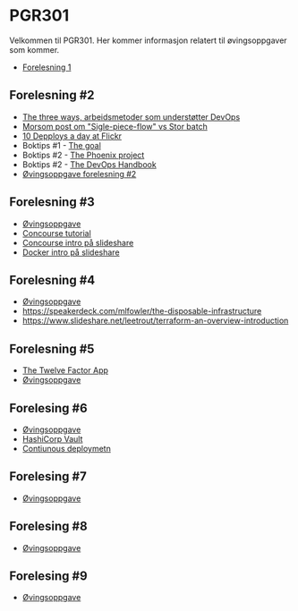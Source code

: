 # PGR301

Velkommen til PGR301. Her kommer informasjon relatert til øvingsoppgaver som kommer.

* [Forelesning 1](forelesning1.md)


## Forelesning #2

* [The three ways, arbeidsmetoder som understøtter DevOps](http://itrevolution.com/the-three-ways-principles-underpinning-devops/)
* [Morsom post om "Sigle-piece-flow" vs Stor batch](https://medium.com/@stefanluyten/single-piece-flow-5d2c2bec845b#.9o7sn74ns)
* [10 Depploys a day at Flickr](https://www.youtube.com/watch?v=LdOe18KhtT4)
* Boktips #1 - [The goal](https://www.amazon.com/Goal-Process-Ongoing-Improvement/dp/0884271951)
* Boktips #2 - [The Phoenix project](https://www.amazon.com/Phoenix-Project-DevOps-Helping-Business-ebook/dp/B00AZRBLHO)
* Boktips #2 - [The DevOps Handbook](https://www.amazon.com/DevOps-Handbook-World-Class-Reliability-Organizations-ebook/dp/B01M9ASFQ3)
* [Øvingsoppgave forelesning #2](oving2.md)


## Forelesning #3

* [Øvingsoppgave](oving3.md)
* [Concourse tutorial](https://concoursetutorial.com/)
* [Concourse intro på slideshare](https://www.slideshare.net/gwennetourneau/concourseci-overview)
* [Docker intro på slideshare](https://www.slideshare.net/Docker/introduction-to-docker-2017)

## Forelesning #4

* [Øvingsoppgave](oving4.md)
* https://speakerdeck.com/mlfowler/the-disposable-infrastructure
* https://www.slideshare.net/leetrout/terraform-an-overview-introduction

## Forelesning #5

* [The Twelve Factor App](https://12factor.net/)
* [Øvingsoppgave](oving5.md)

## Forelesing #6

* [Øvingsoppgave](oving6.md)
* [HashiCorp Vault](https://www.vaultproject.io/)
* [Contiunous deploymetn](https://continuousdelivery.com/implementing/patterns/)

## Forelesing #7

* [Øvingsoppgave](oving7.md)

## Forelesing #8

* [Øvingsoppgave](oving8.md)

## Forelesing #9

* [Øvingsoppgave](oving9.md)

